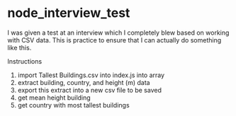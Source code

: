 # node_interview_test
I was given a test at an interview which I completely blew based on working with CSV data. This is practice to ensure that I can actually do something like this. 

Instructions

1. import Tallest Buildings.csv into index.js into array
2. extract building, country, and height (m) data 
3. export this extract into a new csv file to be saved
4. get mean height building
5. get country with most tallest buildings 